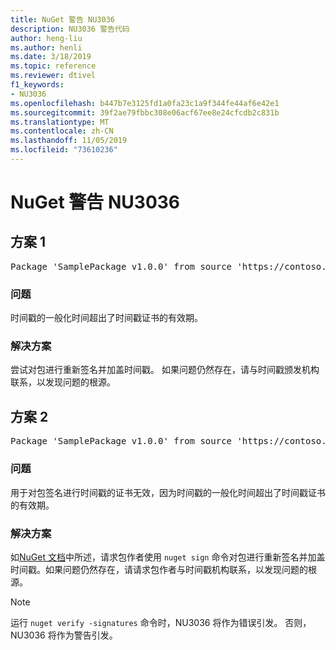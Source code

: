 ```yaml
---
title: NuGet 警告 NU3036
description: NU3036 警告代码
author: heng-liu
ms.author: henli
ms.date: 3/18/2019
ms.topic: reference
ms.reviewer: dtivel
f1_keywords:
- NU3036
ms.openlocfilehash: b447b7e3125fd1a0fa23c1a9f344fe44af6e42e1
ms.sourcegitcommit: 39f2ae79fbbc308e06acf67ee8e24cfcdb2c831b
ms.translationtype: MT
ms.contentlocale: zh-CN
ms.lasthandoff: 11/05/2019
ms.locfileid: "73610236"
---
```

# <a name="nuget-warning-nu3036"></a>NuGet 警告 NU3036

## <a name="scenario-1"></a>方案 1

<pre>Package 'SamplePackage v1.0.0' from source 'https://contoso.com/index.json': The timestamp's generalized time is outside the timestamping certificate's validity period.</pre>

### <a name="issue"></a>问题

时间戳的一般化时间超出了时间戳证书的有效期。


### <a name="solution"></a>解决方案

尝试对包进行重新签名并加盖时间戳。 如果问题仍然存在，请与时间戳颁发机构联系，以发现问题的根源。



## <a name="scenario-2"></a>方案 2

<pre>Package 'SamplePackage v1.0.0' from source 'https://contoso.com/index.json': The primary signature's timestamp's generalized time is outside the timestamping certificate's validity period.</pre>

### <a name="issue"></a>问题

用于对包签名进行时间戳的证书无效，因为时间戳的一般化时间超出了时间戳证书的有效期。


### <a name="solution"></a>解决方案

如[NuGet 文档](https://docs.microsoft.com/nuget/create-packages/sign-a-package)中所述，请求包作者使用 `nuget sign` 命令对包进行重新签名并加盖时间戳。如果问题仍然存在，请请求包作者与时间戳机构联系，以发现问题的根源。


> [!Note]
> 运行 `nuget verify -signatures` 命令时，NU3036 将作为错误引发。 否则，NU3036 将作为警告引发。